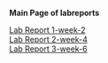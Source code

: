 **Main Page of labreports**  

[Lab Report 1-week-2](https://magikarp620.github.io/cse15l-lab0reports/lab-report-1-week-2.html)  
[Lab Report 2-week-4](https://magikarp620.github.io/cse15l-lab0reports/lab-report-2-week-4.html)  
[Lab Report 3-week-6](https://magikarp620.github.io/cse15l-lab0reports/lab-report-3-week-6.html)


